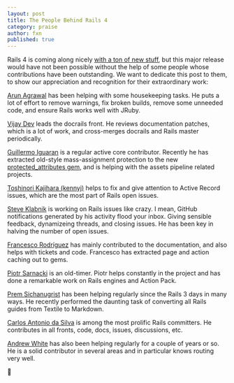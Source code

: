 ```yaml
---
layout: post
title: The People Behind Rails 4
category: praise
author: fxn
published: true
---
```


Rails 4 is coming along nicely [with a ton of new stuff](http://blog.wyeworks.com/2012/11/13/rails-4-compilation-links), but this major release would have not been possible without the help of some people whose contributions have been outstanding. We want to dedicate this post to them, to show our appreciation and recognition for their extraordinary work:

[Arun Agrawal](http://contributors.rubyonrails.org/contributors/arun-agrawal/commits) has been helping with some housekeeping tasks. He puts a lot of effort to remove warnings, fix broken builds, remove some unneeded code, and ensure Rails works well with JRuby.

[Vijay Dev](http://contributors.rubyonrails.org/contributors/vijay-dev/commits) leads the docrails front. He reviews documentation patches, which is a lot of work, and cross-merges docrails and Rails master periodically.

[Guillermo Iguaran](http://contributors.rubyonrails.org/contributors/guillermo-iguaran/commits) is a regular active core contributor. Recently he has extracted old-style mass-assignment protection to the new [protected_attributes gem](https://github.com/rails/protected_attributes), and is helping with the assets pipeline related projects.

[Toshinori Kajihara (kennyj)](http://contributors.rubyonrails.org/contributors/kennyj/commits) helps to fix and give attention to Active Record issues, which are the most part of Rails open issues.

[Steve Klabnik](http://contributors.rubyonrails.org/contributors/steve-klabnik/commits) is working on Rails issues like crazy. I mean, GitHub notifications generated by his activity flood your inbox. Giving sensible feedback, dynamizeing threads, and closing issues. He has been key in halving the number of open issues.

[Francesco Rodríguez](http://contributors.rubyonrails.org/contributors/francesco-rodriguez/commits) has mainly contributed to the documentation, and also helps with tickets and code. Francesco has extracted page and action caching out to gems.

[Piotr Sarnacki](http://contributors.rubyonrails.org/contributors/piotr-sarnacki/commits) is an old-timer. Piotr helps constantly in the project and has done a remarkable work on Rails engines and Action Pack.

[Prem Sichanugrist](http://contributors.rubyonrails.org/contributors/prem-sichanugrist/commits) has been helping regularly since the Rails 3 days in many ways. He recently performed the daunting task of converting all Rails guides from Textile to Markdown.

[Carlos Antonio da Silva](http://contributors.rubyonrails.org/contributors/carlos-antonio-da-silva/commits) is among the most prolific Rails committers. He contributes in all fronts, code, docs, issues, discussions, etc.

[Andrew White](http://contributors.rubyonrails.org/contributors/andrew-white/commits) has also been helping regularly for a couple of years or so. He is a solid contributor in several areas and in particular knows routing very well.

:metal:


